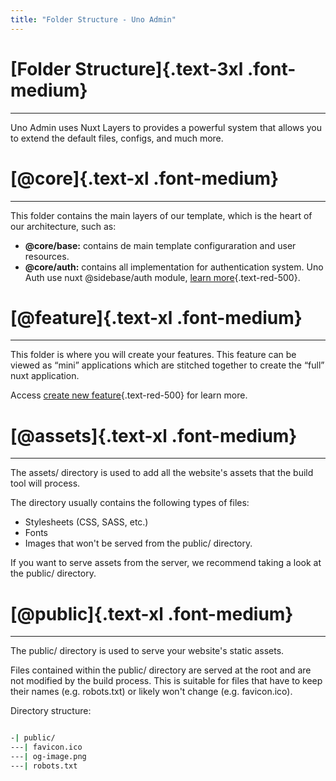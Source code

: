 ```yaml
---
title: "Folder Structure - Uno Admin"
---
```


<div class="space-y-4">

# [Folder Structure]{.text-3xl .font-medium}

---

Uno Admin uses Nuxt Layers to provides a powerful system that allows you to extend the default files, configs, and much more.

# [@core]{.text-xl .font-medium}

---

This folder contains the main layers of our template, which is the heart of our architecture, such as:

- <b>@core/base:</b> contains de main template configuraration and user resources.
- <b>@core/auth:</b> contains all implementation for authentication system. Uno Auth use nuxt @sidebase/auth module, [learn more](/docs/authentication){.text-red-500}.

# [@feature]{.text-xl .font-medium}

---

This folder is where you will create your features. This feature can be viewed as “mini” applications which are stitched together to create the “full” nuxt application.

Access [create new feature](/docs/new-feature){.text-red-500} for learn more.

# [@assets]{.text-xl .font-medium}

---

The assets/ directory is used to add all the website's assets that the build tool will process.

The directory usually contains the following types of files:

- Stylesheets (CSS, SASS, etc.)
- Fonts
- Images that won't be served from the public/ directory.

If you want to serve assets from the server, we recommend taking a look at the public/ directory.

# [@public]{.text-xl .font-medium}

---

The public/ directory is used to serve your website's static assets.

Files contained within the public/ directory are served at the root and are not modified by the build process. This is suitable for files that have to keep their names (e.g. robots.txt) or likely won't change (e.g. favicon.ico).

Directory structure:

```bash

-| public/
---| favicon.ico
---| og-image.png
---| robots.txt

```

</div>

